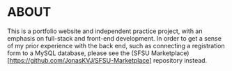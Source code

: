 # ABOUT #
This is a portfolio website and independent practice project, with an emphasis on full-stack and front-end development.
In order to get a sense of my prior experience with the back end, such as connecting a registration form to a MySQL database, please see the (SFSU Marketplace)[https://github.com/JonasKVJ/SFSU-Marketplace] repository instead. 
